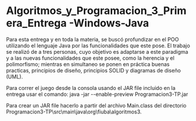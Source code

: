 # Algoritmos_y_Programacion_3_Primera_Entrega -Windows-Java

Para esta entrega y en toda la materia, se buscó profundizar en el POO utilizando el lenguaje Java por las funcionalidades que este pose. 
El trabajo se realizó de a tres personas, cuyo objetivo es adaptarse a este paradigma y a las nuevas funcionalidades que este posee, como la herencia y el polimorfismo; mientras en simultaneo se ponen en práctica buenas practicas, principios de diseño, principios SOLID y diagramas de diseño (UML).


Para correr el juego desde la consola usando el JAR file incluido en la entrega usar el comando:
java -jar --enable-preview Programacion3-TP.jar

Para crear un JAR file hacerlo a partir del archivo Main.class del directorio Programacion3-TP\src\main\java\org\fiuba\algoritmos3.

